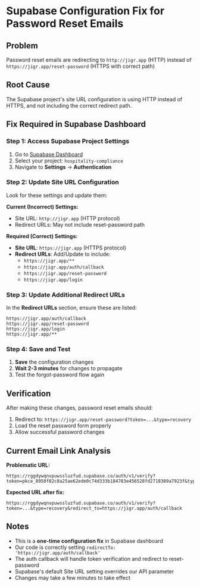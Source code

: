 # Supabase Configuration Fix for Password Reset Emails

## Problem
Password reset emails are redirecting to `http://jigr.app` (HTTP) instead of `https://jigr.app/reset-password` (HTTPS with correct path)

## Root Cause  
The Supabase project's site URL configuration is using HTTP instead of HTTPS, and not including the correct redirect path.

## Fix Required in Supabase Dashboard

### Step 1: Access Supabase Project Settings
1. Go to [Supabase Dashboard](https://supabase.com/dashboard)
2. Select your project: `hospitality-compliance` 
3. Navigate to **Settings** → **Authentication**

### Step 2: Update Site URL Configuration
Look for these settings and update them:

**Current (Incorrect) Settings:**
- Site URL: `http://jigr.app` (HTTP protocol)
- Redirect URLs: May not include reset-password path

**Required (Correct) Settings:**
- **Site URL**: `https://jigr.app` (HTTPS protocol)
- **Redirect URLs**: Add/Update to include:
  - `https://jigr.app/**`
  - `https://jigr.app/auth/callback`
  - `https://jigr.app/reset-password`
  - `https://jigr.app/login`

### Step 3: Update Additional Redirect URLs
In the **Redirect URLs** section, ensure these are listed:
```
https://jigr.app/auth/callback
https://jigr.app/reset-password
https://jigr.app/login
https://jigr.app/**
```

### Step 4: Save and Test
1. **Save** the configuration changes
2. **Wait 2-3 minutes** for changes to propagate
3. Test the forgot-password flow again

## Verification
After making these changes, password reset emails should:
1. Redirect to: `https://jigr.app/reset-password?token=...&type=recovery`
2. Load the reset password form properly
3. Allow successful password changes

## Current Email Link Analysis
**Problematic URL:**
```
https://rggdywqnvpuwssluzfud.supabase.co/auth/v1/verify?token=pkce_8950f82c8a25ae62ede0c74d333b184783e456528fd2718389a7923f&type=recovery&redirect_to=http://jigr.app
```

**Expected URL after fix:**
```
https://rggdywqnvpuwssluzfud.supabase.co/auth/v1/verify?token=...&type=recovery&redirect_to=https://jigr.app/auth/callback
```

## Notes
- This is a **one-time configuration fix** in Supabase dashboard
- Our code is correctly setting `redirectTo: 'https://jigr.app/auth/callback'`
- The auth callback will handle token verification and redirect to reset-password
- Supabase's default Site URL setting overrides our API parameter
- Changes may take a few minutes to take effect